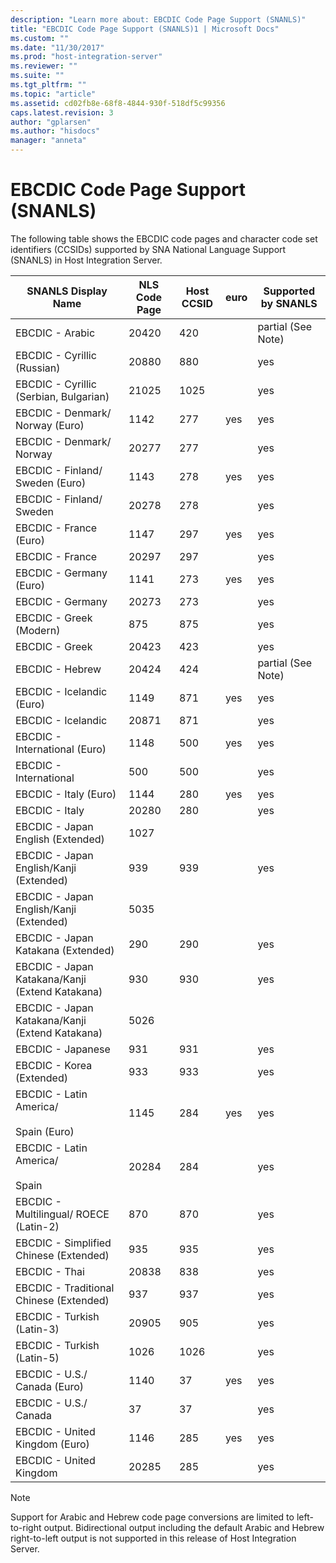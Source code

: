 ```yaml
---
description: "Learn more about: EBCDIC Code Page Support (SNANLS)"
title: "EBCDIC Code Page Support (SNANLS)1 | Microsoft Docs"
ms.custom: ""
ms.date: "11/30/2017"
ms.prod: "host-integration-server"
ms.reviewer: ""
ms.suite: ""
ms.tgt_pltfrm: ""
ms.topic: "article"
ms.assetid: cd02fb8e-68f8-4844-930f-518df5c99356
caps.latest.revision: 3
author: "gplarsen"
ms.author: "hisdocs"
manager: "anneta"
---
```

# EBCDIC Code Page Support (SNANLS)
The following table shows the EBCDIC code pages and character code set identifiers (CCSIDs) supported by SNA National Language Support (SNANLS) in Host Integration Server.  
  
|SNANLS Display Name|NLS Code Page|Host CCSID|euro|Supported by SNANLS|  
|-------------------------|-------------------|----------------|----------|-------------------------|  
|EBCDIC - Arabic|20420|420||partial (See Note)|  
|EBCDIC - Cyrillic (Russian)|20880|880||yes|  
|EBCDIC - Cyrillic (Serbian, Bulgarian)|21025|1025||yes|  
|EBCDIC - Denmark/ Norway (Euro)|1142|277|yes|yes|  
|EBCDIC - Denmark/ Norway|20277|277||yes|  
|EBCDIC - Finland/ Sweden (Euro)|1143|278|yes|yes|  
|EBCDIC - Finland/ Sweden|20278|278||yes|  
|EBCDIC - France (Euro)|1147|297|yes|yes|  
|EBCDIC - France|20297|297||yes|  
|EBCDIC - Germany (Euro)|1141|273|yes|yes|  
|EBCDIC - Germany|20273|273||yes|  
|EBCDIC - Greek (Modern)|875|875||yes|  
|EBCDIC - Greek|20423|423||yes|  
|EBCDIC - Hebrew|20424|424||partial (See Note)|  
|EBCDIC - Icelandic (Euro)|1149|871|yes|yes|  
|EBCDIC - Icelandic|20871|871||yes|  
|EBCDIC - International (Euro)|1148|500|yes|yes|  
|EBCDIC - International|500|500||yes|  
|EBCDIC - Italy (Euro)|1144|280|yes|yes|  
|EBCDIC - Italy|20280|280||yes|  
|EBCDIC - Japan English (Extended)|1027||||  
|EBCDIC - Japan English/Kanji (Extended)|939|939||yes|  
|EBCDIC - Japan English/Kanji (Extended)|5035||||  
|EBCDIC - Japan Katakana (Extended)|290|290||yes|  
|EBCDIC - Japan Katakana/Kanji (Extend Katakana)|930|930||yes|  
|EBCDIC - Japan Katakana/Kanji (Extend Katakana)|5026||||  
|EBCDIC - Japanese|931|931||yes|  
|EBCDIC - Korea (Extended)|933|933||yes|  
|EBCDIC - Latin America/<br /><br /> Spain (Euro)|1145|284|yes|yes|  
|EBCDIC - Latin America/<br /><br /> Spain|20284|284||yes|  
|EBCDIC - Multilingual/ ROECE (Latin-2)|870|870||yes|  
|EBCDIC - Simplified Chinese (Extended)|935|935||yes|  
|EBCDIC - Thai|20838|838||yes|  
|EBCDIC - Traditional Chinese (Extended)|937|937||yes|  
|EBCDIC - Turkish (Latin-3)|20905|905||yes|  
|EBCDIC - Turkish (Latin-5)|1026|1026||yes|  
|EBCDIC - U.S./ Canada (Euro)|1140|37|yes|yes|  
|EBCDIC - U.S./ Canada|37|37||yes|  
|EBCDIC - United Kingdom (Euro)|1146|285|yes|yes|  
|EBCDIC - United Kingdom|20285|285||yes|  
  
> [!NOTE]
>  Support for Arabic and Hebrew code page conversions are limited to left-to-right output. Bidirectional output including the default Arabic and Hebrew right-to-left output is not supported in this release of Host Integration Server.
